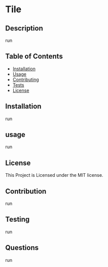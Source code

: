
# Tile
    
## Description

 run

## Table of Contents

- [Installation](#installation)
- [Usage](#Usage)
- [Contributing](#Contributing)
- [Tests](#Tests)
- [License](#License)

## Installation

 run

## usage

 run

## License

 This Project is Licensed under the MIT license.

## Contribution

 run

## Testing

 run

## Questions

 run